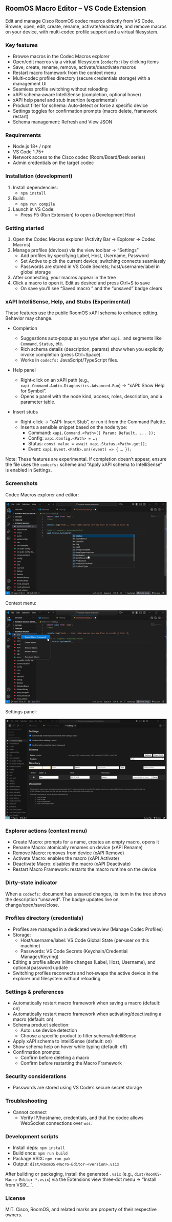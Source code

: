 ## RoomOS Macro Editor – VS Code Extension

Edit and manage Cisco RoomOS codec macros directly from VS Code. Browse, open, edit, create, rename, activate/deactivate, and remove macros on your device, with multi‑codec profile support and a virtual filesystem.

### Key features

- Browse macros in the Codec Macros explorer
- Open/edit macros via a virtual filesystem (`codecfs:`) by clicking items
- Save, create, rename, remove, activate/deactivate macros
- Restart macro framework from the context menu
- Multi‑codec profiles directory (secure credentials storage) with a management UI
- Seamless profile switching without reloading
- xAPI schema‑aware IntelliSense (completion, optional hover)
- xAPI help panel and stub insertion (experimental)
- Product filter for schema: Auto‑detect or force a specific device
- Settings toggles for confirmation prompts (macro delete, framework restart)
- Schema management: Refresh and View JSON

### Requirements

- Node.js 18+ / npm
- VS Code 1.75+
- Network access to the Cisco codec (Room/Board/Desk series)
- Admin credentials on the target codec

### Installation (development)

1. Install dependencies:
   - `npm install`
2. Build:
   - `npm run compile`
3. Launch in VS Code:
   - Press F5 (Run Extension) to open a Development Host

### Getting started

1. Open the Codec Macros explorer (Activity Bar → Explorer → Codec Macros)
2. Manage profiles (devices) via the view toolbar → “Settings”
   - Add profiles by specifying Label, Host, Username, Password
   - Set Active to pick the current device; switching connects seamlessly
   - Passwords are stored in VS Code Secrets; host/username/label in global storage
3. After connecting, your macros appear in the tree
4. Click a macro to open it. Edit as desired and press Ctrl+S to save
   - On save you’ll see “Saved macro <name>” and the “unsaved” badge clears

### xAPI IntelliSense, Help, and Stubs (Experimental)

These features use the public RoomOS xAPI schema to enhance editing. Behavior may change.

- Completion
  - Suggestions auto‑popup as you type after `xapi.` and segments like `Command`, `Status`, etc.
  - Rich schema details (description, params) show when you explicitly invoke completion (press Ctrl+Space).
  - Works in `codecfs:` JavaScript/TypeScript files.

- Help panel
  - Right‑click on an xAPI path (e.g., `xapi.Command.Audio.Diagnostics.Advanced.Run`) → “xAPI: Show Help for Symbol”.
  - Opens a panel with the node kind, access, roles, description, and a parameter table.

- Insert stubs
  - Right‑click → “xAPI: Insert Stub”, or run it from the Command Palette.
  - Inserts a sensible snippet based on the node type:
    - Command: `xapi.Command.<Path>({ Param: Default, ... });`
    - Config: `xapi.Config.<Path> = …;`
    - Status: `const value = await xapi.Status.<Path>.get();`
    - Event: `xapi.Event.<Path>.on((event) => { … });`

Note: These features are experimental. If completion doesn’t appear, ensure the file uses the `codecfs:` scheme and “Apply xAPI schema to IntelliSense” is enabled in Settings.

### Screenshots

Codec Macros explorer and editor:

![Editor](images/screenshot_editor.png)

Context menu:

![Settings](images/screenshot_contextmenu.png)

Settings panel:

![Settings Panel](images/screenshot_settings.png)

### Explorer actions (context menu)

- Create Macro: prompts for a name, creates an empty macro, opens it
- Rename Macro: atomically renames on device (xAPI Rename)
- Remove Macro: removes from device (xAPI Remove)
- Activate Macro: enables the macro (xAPI Activate)
- Deactivate Macro: disables the macro (xAPI Deactivate)
- Restart Macro Framework: restarts the macro runtime on the device


### Dirty‑state indicator

When a `codecfs:` document has unsaved changes, its item in the tree shows the description “unsaved”. The badge updates live on change/open/save/close.


### Profiles directory (credentials)

- Profiles are managed in a dedicated webview (Manage Codec Profiles)
- Storage:
  - Host/username/label: VS Code Global State (per‑user on this machine)
  - Passwords: VS Code Secrets (Keychain/Credential Manager/Keyring)
- Editing a profile allows inline changes (Label, Host, Username), and optional password update
- Switching profiles reconnects and hot‑swaps the active device in the explorer and filesystem without reloading

### Settings & preferences

- Automatically restart macro framework when saving a macro (default: on)
- Automatically restart macro framework when activating/deactivating a macro (default: on)
- Schema product selection:
  - Auto: use device detection
  - Choose a specific product to filter schema/IntelliSense
- Apply xAPI schema to IntelliSense (default: on)
- Show schema help on hover while typing (default: off)
- Confirmation prompts:
  - Confirm before deleting a macro
  - Confirm before restarting the Macro Framework
### Security considerations

- Passwords are stored using VS Code’s secure secret storage

### Troubleshooting

- Cannot connect
  - Verify IP/hostname, credentials, and that the codec allows WebSocket connections over `wss:`


### Development scripts

- Install deps: `npm install`
- Build once: `npm run build`
- Package VSIX: `npm run pak`
- Output: `dist/RoomOS-Macro-Editor-<version>.vsix`

After building or packaging, install the generated `.vsix` (e.g., `dist/RoomOS-Macro-Editor-*.vsix`) via the Extensions view three‑dot menu → “Install from VSIX…`.

### License

MIT. Cisco, RoomOS, and related marks are property of their respective owners.


